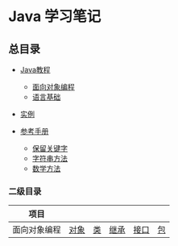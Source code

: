 # Java 学习笔记
## 总目录
- [Java教程](https://github.com/ooyq/java-tutorial/blob/main/docs/java/README.md)
	- [面向对象编程](https://github.com/ooyq/java-tutorial/blob/main/docs/java/oop/README.md)
	- [语言基础](https://github.com/ooyq/java-tutorial/blob/main/docs/java/language-basics/README.md)

- [实例](https://github.com/ooyq/java-tutorial/blob/main/examples/)
- [参考手册]()
	- [保留关键字](https://github.com/ooyq/java-tutorial/blob/main/docs/java/reference/keywords.md)
	- [字符串方法](https://github.com/ooyq/java-tutorial/blob/main/docs/java/reference/string.md)
	- [数学方法](https://github.com/ooyq/java-tutorial/blob/main/docs/java/reference/math.md)


### 二级目录
| 项目 |   |   |   |   |   |
| :------------: | :------------: | :------------: | :------------: | :------------: | :------------: |
| 面向对象编程 | [对象](https://github.com/ooyq/java-tutorial/blob/main/docs/java/oop/object.md) | [类](https://github.com/ooyq/java-tutorial/blob/main/docs/java/oop/class.md) | [继承](https://github.com/ooyq/java-tutorial/blob/main/docs/java/oop/inheritance.md) | [接口](https://github.com/ooyq/java-tutorial/blob/main/docs/java/oop/interface.md) | [包](https://github.com/ooyq/java-tutorial/blob/main/docs/java/oop/package.md) |